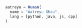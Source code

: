 ```js
aatreyu = Human(
  name = "Aatreyu Shau",
  lang = [python, java, js, cpp]
)
```





<!-- - ⚡ Fun fact: ... -->
<!---
AatreyuShau/AatreyuShau is a ✨ special ✨ repository because its `README.md` (this file) appears on your GitHub profile.
You can click the Preview link to take a look at your changes.
--->
